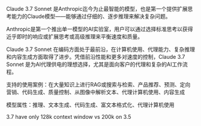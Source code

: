 Claude 3.7 Sonnet 是Anthropic迄今为止最智能的模型，也是第一个提供扩展思考能力的Claude模型——能够通过仔细的、逐步推理来解决复杂问题。

Anthropic是第一个推出单一模型的AI实验室，用户可以通过选择标准思考以获得近乎即时的响应或扩展思考或高级推理来平衡速度和质量。

Claude 3.7 Sonnet 在编码方面处于最前沿，在计算机使用、代理能力、复杂推理和内容生成方面取得了进步。凭借前沿性能和更多对速度的控制，Claude 3.7 Sonnet 是为AI代理供电的理想选择，尤其是面向客户的代理和复杂的AI工作流程。

支持的使用案例：在大量知识上进行RAG或搜索与检索、产品推荐、预测、定向营销、代码生成、质量控制、从图像中解析文本、代理计算机使用、内容生成

模型属性：推理、文本生成、代码生成、富文本格式化、代理计算机使用



3.7 have only 128k context window vs 200k on 3.5